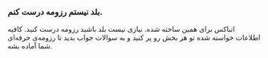 
### بلد نیستم رزومه درست کنم. ###
اتباکس برای همین ساخته شده. نیازی نیست بلد باشید رزومه درست کنید. کافیه اطلاعات خواسته شده تو هر بخش رو پر کنید و به سوالات جواب بدید تا رزومه‌ی حرفه‌ای شما آماده بشه.
